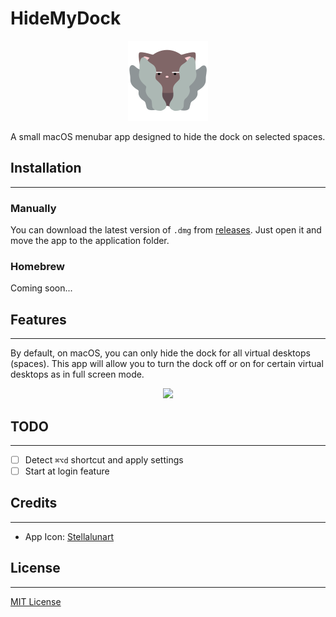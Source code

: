 # HideMyDock

<p align="center">
  <img src="resources/cat-4.png" />
</p>

A small macOS menubar app designed to hide the dock on selected spaces.

## Installation
---

### Manually

You can download the latest version of `.dmg` from [releases](https://github.com/a1usha/HideMyDock/releases/latest). Just open it and move the app to the application folder.

### Homebrew

Coming soon...

## Features
---

By default, on macOS, you can only hide the dock for all virtual desktops (spaces). This app will allow you to turn the dock off or on for certain virtual desktops as in full screen mode.

<p align="center">
  <img src="resources/demo.gif" />
</p>

## TODO
---
- [ ] Detect `⌘⌥d` shortcut and apply settings
- [ ] Start at login feature

## Credits
---

- App Icon: [Stellalunart
](https://www.flaticon.com/authors/stellalunart)

## License
---
[MIT License](https://github.com/a1usha/HideMyDock/blob/main/LICENSE)